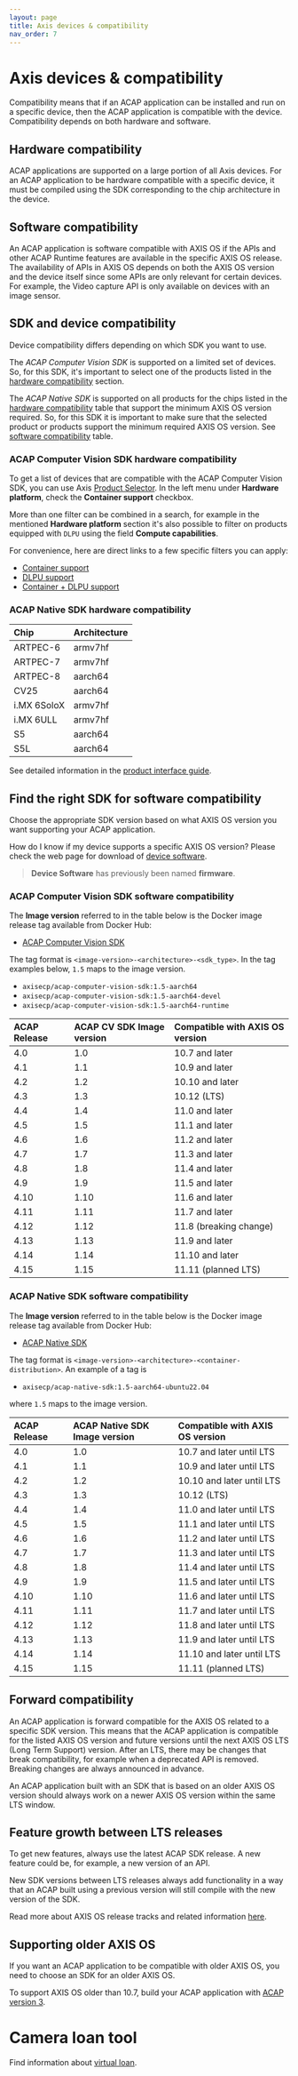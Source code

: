 ```yaml
---
layout: page
title: Axis devices & compatibility
nav_order: 7
---
```


# Axis devices & compatibility

Compatibility means that if an ACAP application can be installed and run on a
specific device, then the ACAP application is compatible with the device.
Compatibility depends on both hardware and software.

## Hardware compatibility

ACAP applications are supported on a large portion of all Axis devices. For an
ACAP application to be hardware compatible with a specific device, it must be
compiled using the SDK corresponding to the chip architecture in the device.

## Software compatibility

An ACAP application is software compatible with AXIS OS if the APIs and other
ACAP Runtime features are available in the specific AXIS OS release. The
availability of APIs in AXIS OS depends on both the AXIS OS version and the
device itself since some APIs are only relevant for certain devices. For
example, the Video capture API is only available on devices with an image
sensor.

## SDK and device compatibility

Device compatibility differs depending on which SDK you want to use.

The *ACAP Computer Vision SDK* is supported on a limited set of devices.
So, for this SDK, it's important to select one of the products listed
in the [hardware compatibility](#acap-computer-vision-sdk-hardware-compatibility) section.

The *ACAP Native SDK* is supported on all products for the chips listed in the
[hardware compatibility](#acap-native-sdk-hardware-compatibility) table that support the minimum AXIS
OS version required. So, for this SDK it is important to make sure that
the selected product or products support the minimum required AXIS OS version.
See [software compatibility](#find-the-right-sdk-for-software-compatibility)
table.

### ACAP Computer Vision SDK hardware compatibility

To get a list of devices that are compatible with the ACAP Computer Vision SDK, you can use Axis [Product Selector](https://www.axis.com/support/tools/product-selector). In the left menu under **Hardware platform**, check the **Container support** checkbox.

More than one filter can be combined in a search, for example in the mentioned **Hardware platform** section it's also possible to filter on products equipped with `DLPU` using the field **Compute capabilities**.

For convenience, here are direct links to a few specific filters you can apply:

- [Container support](https://www.axis.com/support/tools/product-selector/shared/%5B%7B%22index%22%3A%5B4%2C2%5D%2C%22value%22%3A%22Yes%22%7D%5D)
- [DLPU support](https://www.axis.com/support/tools/product-selector/shared/%5B%7B%22index%22%3A%5B4%2C1%5D%2C%22value%22%3A%22DLPU%22%7D%5D)
- [Container + DLPU support](https://www.axis.com/support/tools/product-selector/shared/%5B%7B%22index%22%3A%5B4%2C1%5D%2C%22value%22%3A%22DLPU%22%7D%2C%7B%22index%22%3A%5B4%2C2%5D%2C%22value%22%3A%22Yes%22%7D%5D)

### ACAP Native SDK hardware compatibility

Chip        | Architecture
:---------- | :-----------
ARTPEC-6    | armv7hf
ARTPEC-7    | armv7hf
ARTPEC-8    | aarch64
CV25        | aarch64
i.MX 6SoloX | armv7hf
i.MX 6ULL   | armv7hf
S5          | aarch64
S5L         | aarch64

See detailed information in the [product interface
guide](https://www.axis.com/developer-community/product-interface-guide).

## Find the right SDK for software compatibility

Choose the appropriate SDK version based on what AXIS OS version you want
supporting your ACAP application.

How do I know if my device supports a specific AXIS OS version? Please check
the web page for download of [device software](https://www.axis.com/support/device-software).

> **Device Software** has previously been named **firmware**.

### ACAP Computer Vision SDK software compatibility

The **Image version** referred to in the table below is the Docker image
release tag available from Docker Hub:

- [ACAP Computer Vision SDK](https://hub.docker.com/r/axisecp/acap-computer-vision-sdk/tags)

The tag format is `<image-version>-<architecture>-<sdk_type>`.
In the tag examples below, `1.5` maps to the image version.

- `axisecp/acap-computer-vision-sdk:1.5-aarch64`
- `axisecp/acap-computer-vision-sdk:1.5-aarch64-devel`
- `axisecp/acap-computer-vision-sdk:1.5-aarch64-runtime`

ACAP Release | ACAP CV SDK Image version | Compatible with AXIS OS version
:------------| :---------------------------- | :-------------------------------------------
4.0          | 1.0                           | 10.7 and later
4.1          | 1.1                           | 10.9 and later
4.2          | 1.2                           | 10.10 and later
4.3          | 1.3                           | 10.12 (LTS)
4.4          | 1.4                           | 11.0 and later
4.5          | 1.5                           | 11.1 and later
4.6          | 1.6                           | 11.2 and later
4.7          | 1.7                           | 11.3 and later
4.8          | 1.8                           | 11.4 and later
4.9          | 1.9                           | 11.5 and later
4.10         | 1.10                          | 11.6 and later
4.11         | 1.11                          | 11.7 and later
4.12         | 1.12                          | 11.8 (breaking change)
4.13         | 1.13                          | 11.9 and later
4.14         | 1.14                          | 11.10 and later
4.15         | 1.15                          | 11.11 (planned LTS)

### ACAP Native SDK software compatibility

The **Image version** referred to in the table below is the Docker image
release tag available from Docker Hub:

- [ACAP Native SDK](https://hub.docker.com/r/axisecp/acap-native-sdk/tags)

The tag format is `<image-version>-<architecture>-<container-distribution>`.
An example of a tag is

- `axisecp/acap-native-sdk:1.5-aarch64-ubuntu22.04`

where `1.5` maps to the image version.

ACAP Release | ACAP Native SDK Image version | Compatible with AXIS OS version
:------------| :---------------------------- | :-------------------------------------------
4.0          | 1.0                           | 10.7 and later until LTS
4.1          | 1.1                           | 10.9 and later until LTS
4.2          | 1.2                           | 10.10 and later until LTS
4.3          | 1.3                           | 10.12 (LTS)
4.4          | 1.4                           | 11.0 and later until LTS
4.5          | 1.5                           | 11.1 and later until LTS
4.6          | 1.6                           | 11.2 and later until LTS
4.7          | 1.7                           | 11.3 and later until LTS
4.8          | 1.8                           | 11.4 and later until LTS
4.9          | 1.9                           | 11.5 and later until LTS
4.10         | 1.10                          | 11.6 and later until LTS
4.11         | 1.11                          | 11.7 and later until LTS
4.12         | 1.12                          | 11.8 and later until LTS
4.13         | 1.13                          | 11.9 and later until LTS
4.14         | 1.14                          | 11.10 and later until LTS
4.15         | 1.15                          | 11.11 (planned LTS)

## Forward compatibility

An ACAP application is forward compatible for the AXIS OS related to a specific
SDK version. This means that the ACAP application is compatible for the listed
AXIS OS version and future versions until the next AXIS OS LTS (Long Term
Support) version. After an LTS, there may be changes that break compatibility,
for example when a deprecated API is removed. Breaking changes are always
announced in advance.

An ACAP application built with an SDK that is based on an older AXIS OS version
should always work on a newer AXIS OS version within the same LTS window.

## Feature growth between LTS releases

To get new features, always use the latest ACAP SDK release. A new feature
could be, for example, a new version of an API.

New SDK versions between LTS releases always add functionality in a way that an
ACAP built using a previous version will still compile with the new version
of the SDK.

Read more about AXIS OS release tracks and related information
[here](https://www.axis.com/products/online-manual/00000).

## Supporting older AXIS OS

If you want an ACAP application to be compatible with older AXIS OS, you need
to choose an SDK for an older AXIS OS.

To support AXIS OS older than 10.7, build your ACAP application with
[ACAP version 3](https://help.axis.com/acap-3-developer-guide).

# Camera loan tool

Find information about [virtual
loan](https://www.axis.com/developer-community/axis-virtual-loan-tool).
